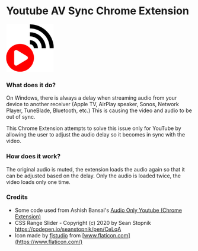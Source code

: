 # Youtube AV Sync Chrome Extension
![](img/icon128.png)
### What does it do?
   On Windows, there is always a delay when streaming audio from your device to another receiver (Apple TV, AirPlay speaker, Sonos, Network Player, TuneBlade, Bluetooth, etc.) This is causing the video and audio to be out of sync.
  
  This Chrome Extension attempts to solve this issue only for YouTube by allowing the user to adjust the audio delay so it becomes in sync with the video.

### How does it work?
   The original audio is muted, the extension loads the audio again so that it can be adjusted based on the delay. Only the audio is loaded twice, the video loads only one time.
      
### Credits
  - Some code used from Ashish Bansal's 
[Audio Only Youtube (Chrome Extension)](https://github.com/Ashish-Bansal/audio-only-youtube)
  - CSS Range Slider - Copyright (c) 2020 by Sean Stopnik https://codepen.io/seanstopnik/pen/CeLqA
  - Icon made by [fjstudio](https://www.flaticon.com/authors/fjstudio) from [www.flaticon.com](https://www.flaticon.com/)
